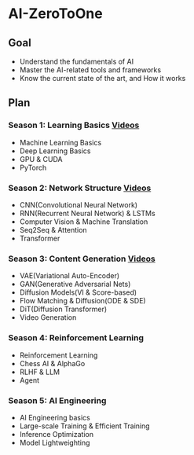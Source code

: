# AI-ZeroToOne

## Goal
 - Understand the fundamentals of AI
 - Master the AI-related tools and frameworks
 - Know the current state of the art, and How it works

## Plan
### Season 1: Learning Basics [Videos](https://space.bilibili.com/20942052/lists/4258679)
 - Machine Learning Basics
 - Deep Learning Basics
 - GPU & CUDA
 - PyTorch

### Season 2: Network Structure [Videos](https://space.bilibili.com/20942052/lists/5164326)
 - CNN(Convolutional Neural Network)
 - RNN(Recurrent Neural Network) & LSTMs
 - Computer Vision & Machine Translation
 - Seq2Seq & Attention
 - Transformer

### Season 3: Content Generation [Videos](https://space.bilibili.com/20942052/lists/5853725)
 - VAE(Variational Auto-Encoder)
 - GAN(Generative Adversarial Nets)
 - Diffusion Models(VI & Score-based)
 - Flow Matching & Diffusion(ODE & SDE)
 - DiT(Diffusion Transformer)
 - Video Generation

### Season 4: Reinforcement Learning
 - Reinforcement Learning
 - Chess AI & AlphaGo
 - RLHF & LLM
 - Agent

### Season 5: AI Engineering
 - AI Engineering basics
 - Large-scale Training & Efficient Training
 - Inference Optimization
 - Model Lightweighting
